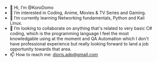 - 👋 Hi, I’m @KoroDomo
- 👀 I’m interested in Coding, Anime, Movies & TV Series and Gaming.
- 🌱 I’m currently learning Networking fundamentals, Python and Kali Linux.
- 💞️ I’m looking to collaborate on anything that's related to very basic C# coding, which is the programming language I feel the most knowledgable using at the moment 
and QA Automation which I don't have professional experience but really looking forward to land a job opportunity towards that area.
- 📫 How to reach me: dioris.adp@gmail.com

<!---
KoroDomo/KoroDomo is a ✨ special ✨ repository because its `README.md` (this file) appears on your GitHub profile.
You can click the Preview link to take a look at your changes.
--->
